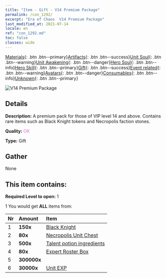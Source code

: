 ```yaml
---
title: "Item - Gift - V14 Premium Package"
permalink: /con_1292/
excerpt: "Era of Chaos  V14 Premium Package"
last_modified_at: 2021-07-14
locale: en
ref: "con_1292.md"
toc: false
classes: wide
---
```

 [Materials](/Items/){: .btn .btn--primary}[Artifacts](/Items/Artifacts/){: .btn .btn--success}[Unit Soul](/Items/UnitSoul/){: .btn .btn--warning}[Unit Awakening](/Items/UnitAwakening/){: .btn .btn--danger}[Hero Soul](/Items/HeroSoul/){: .btn .btn--info}[Hero Skill](/Items/HeroSkill/){: .btn .btn--primary}[Gift](/Items/Gift/){: .btn .btn--success}[Event related](/Items/Events/){: .btn .btn--warning}[Avatars](/Items/Avatars/){: .btn .btn--danger}[Consumables](/Items/Consumables/){: .btn .btn--info}[Unknown](/Items/Unknown/){: .btn .btn--primary}

 ![V14 Premium Package](/images/t/i_905014.png)

## Details
 **Description:** A premium pack for those of VIP level 14 and above. Contains rare items such as Black Knight tokens and Necropolis faction stones.

 **Quality:** <span style="color: #DA70D6">OK</span>

 **Type:** Gift

## Gather

  None

## This item contains:

 **Required Level to open:** 1

 1 You would get **ALL** items  from:

  | Nr | Amount |     Item    |
  |:---|:-------|:------------|
  | 1 |  **150x** | [Black Knight](/Items/unt_213/) |  | 
  | 2 |  **80x** | [Necropolis Unit Chest](/Items/con_1271/) |  | 
  | 3 |  **500x** | [Talent potion ingredients](/Items/con_1120/) |  | 
  | 4 |  **80x** | [Expert Roster Box](/Items/con_760/) |  | 
  | 5 |  **300000x** | <i class="fas fa-coins"/> |  | 
  | 6 |  **30000x** | [Unit EXP](/Items/con_902/) |  | 
